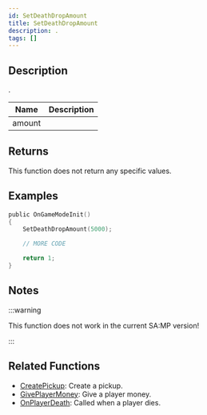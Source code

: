 ```yaml
---
id: SetDeathDropAmount
title: SetDeathDropAmount
description: .
tags: []
---
```


## Description

.

| Name   | Description |
| ------ | ----------- |
| amount |             |

## Returns

This function does not return any specific values.

## Examples

```c
public OnGameModeInit()
{
    SetDeathDropAmount(5000);

    // MORE CODE

    return 1;
}
```

## Notes

:::warning

This function does not work in the current SA:MP version!

:::

## Related Functions

- [CreatePickup](CreatePickup.md): Create a pickup.
- [GivePlayerMoney](GivePlayerMoney.md): Give a player money.
- [OnPlayerDeath](../callbacks/OnPlayerDeath.md): Called when a player dies.
